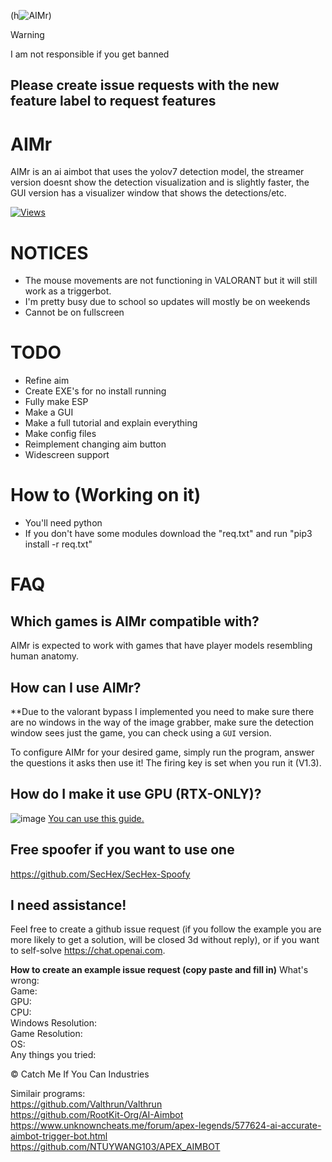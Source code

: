 
(h![AIMr](https://github.com/kbdevs/ai-aimbot/assets/86767129/c0f4fc84-b93d-4f3f-aadb-10bdb244c1b4))
> [!WARNING]
> I am not responsible if you get banned



## Please create issue requests with the new feature label to request features

# AIMr

AIMr is an ai aimbot that uses the yolov7 detection model, the streamer version doesnt show the detection visualization and is slightly faster, the GUI version has a visualizer window that shows the detections/etc.

[![Views](https://hits.seeyoufarm.com/api/count/incr/badge.svg?url=https%3A%2F%2Fgithub.com%2Fkbdevs%2Fai-aimbot&count_bg=%239279B5&title_bg=%23555555&icon=&icon_color=%23FFFFFF&title=Views&edge_flat=false)](https://hits.seeyoufarm.com)

# NOTICES
- The mouse movements are not functioning in VALORANT but it will still work as a triggerbot.
- I'm pretty busy due to school so updates will mostly be on weekends
- Cannot be on fullscreen

# TODO
- Refine aim
- Create EXE's for no install running
- Fully make ESP
- Make a GUI
- Make a full tutorial and explain everything
- Make config files
- Reimplement changing aim button
- Widescreen support


# How to (Working on it)

- You'll need python
- If you don't have some modules download the "req.txt" and run "pip3 install -r req.txt"




# FAQ

## Which games is AIMr compatible with?

AIMr is expected to work with games that have player models resembling human anatomy.

## How can I use AIMr?

**Due to the valorant bypass I implemented you need to make sure there are no windows in the way of the image grabber, make sure the detection window sees just the game, you can check using a `GUI` version.

To configure AIMr for your desired game, simply run the program, answer the questions it asks then use it! The firing key is set when you run it (V1.3).

## How do I make it use GPU (RTX-ONLY)?
![image](https://github.com/kbdevs/ai-aimbot/assets/86767129/4231cfa3-6a3f-485e-aaa7-ef7a78680ae8)
[You can use this guide.](https://medium.com/analytics-vidhya/build-opencv-from-source-with-cuda-for-gpu-access-on-windows-5cd0ce2b9b37) 

## Free spoofer if you want to use one

https://github.com/SecHex/SecHex-Spoofy

## I need assistance!

Feel free to create a github issue request (if you follow the example you are more likely to get a solution, will be closed 3d without reply), or if you want to self-solve https://chat.openai.com.

**How to create an example issue request (copy paste and fill in)**
What's wrong: <br>
Game: <br>
GPU: <br>
CPU: <br>
Windows Resolution: <br>
Game Resolution: <br>
OS: <br>
Any things you tried: <br>


© Catch Me If You Can Industries

Similair programs: <br>
https://github.com/Valthrun/Valthrun <br>
https://github.com/RootKit-Org/AI-Aimbot <br>
https://www.unknowncheats.me/forum/apex-legends/577624-ai-accurate-aimbot-trigger-bot.html <br>
https://github.com/NTUYWANG103/APEX_AIMBOT

